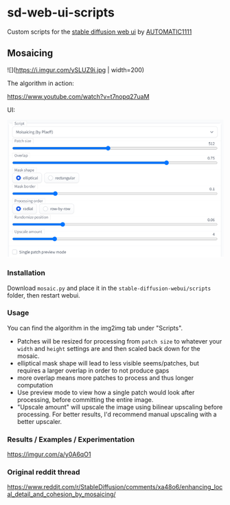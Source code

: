 # sd-web-ui-scripts
Custom scripts for the [stable diffusion web ui](https://github.com/AUTOMATIC1111/stable-diffusion-webui) by [AUTOMATIC1111](https://github.com/AUTOMATIC1111)

## Mosaicing

![](https://i.imgur.com/ySLUZ9i.jpg | width=200)

The algorithm in action:

https://www.youtube.com/watch?v=t7nopq27uaM

UI:

![UI](/ui_0.2.png?raw=true "UI")

### Installation

Download `mosaic.py` and place it in the `stable-diffusion-webui/scripts` folder, then restart webui.

### Usage

You can find the algorithm in the img2img tab under "Scripts".

- Patches will be resized for processing from `patch size` to whatever your `width` and `height` settings are and then scaled back down for the mosaic.
- elliptical mask shape will lead to less visible seems/patches, but requires a larger overlap in order to not produce gaps
- more overlap means more patches to process and thus longer computation
- Use preview mode to view how a single patch would look after processing, before committing the entire image.
- "Upscale amount" will upscale the image using bilinear upscaling before processing. For better results, I'd recommend manual upscaling with a better upscaler.


### Results / Examples / Experimentation

https://imgur.com/a/y0A6qO1

### Original reddit thread

https://www.reddit.com/r/StableDiffusion/comments/xa48o6/enhancing_local_detail_and_cohesion_by_mosaicing/
